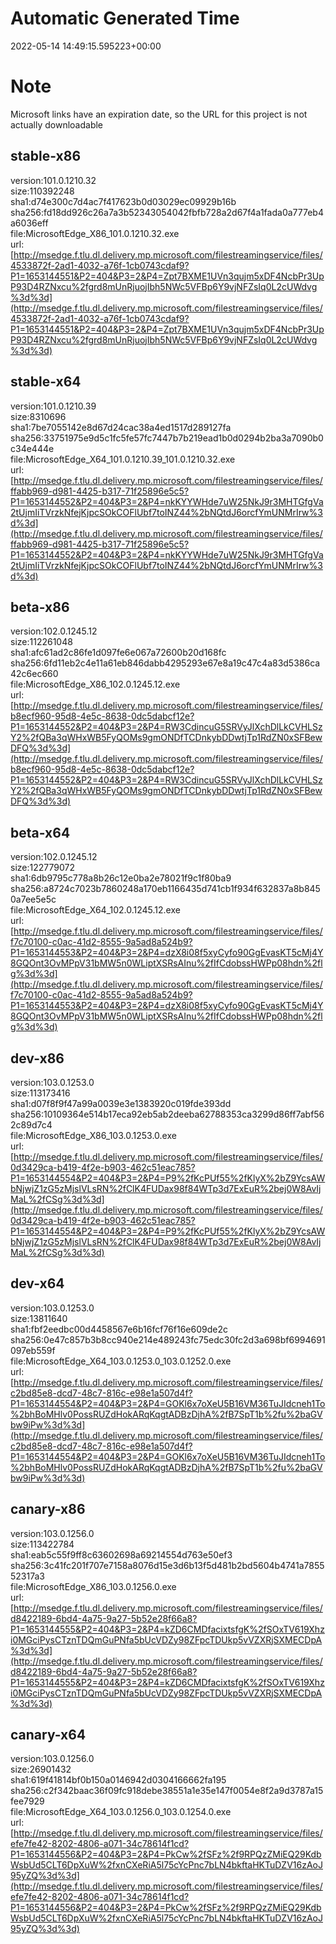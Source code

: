 # Automatic Generated Time
2022-05-14 14:49:15.595223+00:00

# Note
Microsoft links have an expiration date, so the URL for this project is not actually downloadable

## stable-x86
version:101.0.1210.32  
size:110392248  
sha1:d74e300c7d4ac7f417623b0d03029ec09929b16b  
sha256:fd18dd926c26a7a3b52343054042fbfb728a2d67f4a1fada0a777eb4a6036eff  
file:MicrosoftEdge_X86_101.0.1210.32.exe  
url:[http://msedge.f.tlu.dl.delivery.mp.microsoft.com/filestreamingservice/files/4533872f-2ad1-4032-a76f-1cb0743cdaf9?P1=1653144551&P2=404&P3=2&P4=Zpt7BXME1UVn3qujm5xDF4NcbPr3UpP93D4RZNxcu%2fgrd8mUnRjuojIbh5NWc5VFBp6Y9vjNFZsIq0L2cUWdvg%3d%3d](http://msedge.f.tlu.dl.delivery.mp.microsoft.com/filestreamingservice/files/4533872f-2ad1-4032-a76f-1cb0743cdaf9?P1=1653144551&P2=404&P3=2&P4=Zpt7BXME1UVn3qujm5xDF4NcbPr3UpP93D4RZNxcu%2fgrd8mUnRjuojIbh5NWc5VFBp6Y9vjNFZsIq0L2cUWdvg%3d%3d)  

## stable-x64
version:101.0.1210.39  
size:8310696  
sha1:7be7055142e8d67d24cac38a4ed1517d289127fa  
sha256:33751975e9d5c1fc5fe57fc7447b7b219ead1b0d0294b2ba3a7090b0c34e444e  
file:MicrosoftEdge_X64_101.0.1210.39_101.0.1210.32.exe  
url:[http://msedge.f.tlu.dl.delivery.mp.microsoft.com/filestreamingservice/files/ffabb969-d981-4425-b317-71f25896e5c5?P1=1653144552&P2=404&P3=2&P4=nkKYYWHde7uW25NkJ9r3MHTGfgVa2tUjmIiTVrzkNfejKjpcSOkCOFlUbf7toINZ44%2bNQtdJ6orcfYmUNMrIrw%3d%3d](http://msedge.f.tlu.dl.delivery.mp.microsoft.com/filestreamingservice/files/ffabb969-d981-4425-b317-71f25896e5c5?P1=1653144552&P2=404&P3=2&P4=nkKYYWHde7uW25NkJ9r3MHTGfgVa2tUjmIiTVrzkNfejKjpcSOkCOFlUbf7toINZ44%2bNQtdJ6orcfYmUNMrIrw%3d%3d)  

## beta-x86
version:102.0.1245.12  
size:112261048  
sha1:afc61ad2c86fe1d097fe6e067a72600b20d168fc  
sha256:6fd11eb2c4e11a61eb846dabb4295293e67e8a19c47c4a83d5386ca42c6ec660  
file:MicrosoftEdge_X86_102.0.1245.12.exe  
url:[http://msedge.f.tlu.dl.delivery.mp.microsoft.com/filestreamingservice/files/b8ecf960-95d8-4e5c-8638-0dc5dabcf12e?P1=1653144552&P2=404&P3=2&P4=RW3CdincuG5SRVyJlXchDlLkCVHLSzY2%2fQBa3qWHxWB5FyQOMs9gmONDfTCDnkybDDwtjTp1RdZN0xSFBewDFQ%3d%3d](http://msedge.f.tlu.dl.delivery.mp.microsoft.com/filestreamingservice/files/b8ecf960-95d8-4e5c-8638-0dc5dabcf12e?P1=1653144552&P2=404&P3=2&P4=RW3CdincuG5SRVyJlXchDlLkCVHLSzY2%2fQBa3qWHxWB5FyQOMs9gmONDfTCDnkybDDwtjTp1RdZN0xSFBewDFQ%3d%3d)  

## beta-x64
version:102.0.1245.12  
size:122779072  
sha1:6db9795c778a8b26c12e0ba2e78021f9c1f80ba9  
sha256:a8724c7023b7860248a170eb1166435d741cb1f934f632837a8b8450a7ee5e5c  
file:MicrosoftEdge_X64_102.0.1245.12.exe  
url:[http://msedge.f.tlu.dl.delivery.mp.microsoft.com/filestreamingservice/files/f7c70100-c0ac-41d2-8555-9a5ad8a524b9?P1=1653144553&P2=404&P3=2&P4=dzX8i08f5xyCyfo90GgEvasKT5cMj4Y8GQOnt3OvMPpV31bMW5n0WLiptXSRsAInu%2fIfCdobssHWPp08hdn%2flg%3d%3d](http://msedge.f.tlu.dl.delivery.mp.microsoft.com/filestreamingservice/files/f7c70100-c0ac-41d2-8555-9a5ad8a524b9?P1=1653144553&P2=404&P3=2&P4=dzX8i08f5xyCyfo90GgEvasKT5cMj4Y8GQOnt3OvMPpV31bMW5n0WLiptXSRsAInu%2fIfCdobssHWPp08hdn%2flg%3d%3d)  

## dev-x86
version:103.0.1253.0  
size:113173416  
sha1:d07f8f9f47a99a0039e3e1383920c019fde393dd  
sha256:10109364e514b17eca92eb5ab2deeba62788353ca3299d86ff7abf562c89d7c4  
file:MicrosoftEdge_X86_103.0.1253.0.exe  
url:[http://msedge.f.tlu.dl.delivery.mp.microsoft.com/filestreamingservice/files/0d3429ca-b419-4f2e-b903-462c51eac785?P1=1653144554&P2=404&P3=2&P4=P9%2fKcPUf55%2fKlyX%2bZ9YcsAWbNjwjZ1zG5zMjslVLsRN%2fClK4FUDax98f84WTp3d7ExEuR%2bej0W8AvIjMaL%2fCSg%3d%3d](http://msedge.f.tlu.dl.delivery.mp.microsoft.com/filestreamingservice/files/0d3429ca-b419-4f2e-b903-462c51eac785?P1=1653144554&P2=404&P3=2&P4=P9%2fKcPUf55%2fKlyX%2bZ9YcsAWbNjwjZ1zG5zMjslVLsRN%2fClK4FUDax98f84WTp3d7ExEuR%2bej0W8AvIjMaL%2fCSg%3d%3d)  

## dev-x64
version:103.0.1253.0  
size:13811640  
sha1:fbf2eedbc00d4458567e6b16fcf76f16e609de2c  
sha256:0e47c857b3b8cc940e214e489243fc75edc30fc2d3a698bf6994691097eb559f  
file:MicrosoftEdge_X64_103.0.1253.0_103.0.1252.0.exe  
url:[http://msedge.f.tlu.dl.delivery.mp.microsoft.com/filestreamingservice/files/c2bd85e8-dcd7-48c7-816c-e98e1a507d4f?P1=1653144554&P2=404&P3=2&P4=GOKl6x7oXeU5B16VM36TuJIdcneh1To%2bhBoMHlv0PossRUZdHokARqKqgtADBzDjhA%2fB7SpT1b%2fu%2baGVbw9iPw%3d%3d](http://msedge.f.tlu.dl.delivery.mp.microsoft.com/filestreamingservice/files/c2bd85e8-dcd7-48c7-816c-e98e1a507d4f?P1=1653144554&P2=404&P3=2&P4=GOKl6x7oXeU5B16VM36TuJIdcneh1To%2bhBoMHlv0PossRUZdHokARqKqgtADBzDjhA%2fB7SpT1b%2fu%2baGVbw9iPw%3d%3d)  

## canary-x86
version:103.0.1256.0  
size:113422784  
sha1:eab5c55f9ff8c63602698a69214554d763e50ef3  
sha256:3c41fc201f707e7158a8076d15e3d6b13f5d481b2bd5604b4741a785552317a3  
file:MicrosoftEdge_X86_103.0.1256.0.exe  
url:[http://msedge.f.tlu.dl.delivery.mp.microsoft.com/filestreamingservice/files/d8422189-6bd4-4a75-9a27-5b52e28f66a8?P1=1653144555&P2=404&P3=2&P4=kZD6CMDfacixtsfgK%2fSOxTV619Xhzi0MGciPysCTznTDQmGuPNfa5bUcVDZy98ZFpcTDUkp5vVZXRjSXMECDpA%3d%3d](http://msedge.f.tlu.dl.delivery.mp.microsoft.com/filestreamingservice/files/d8422189-6bd4-4a75-9a27-5b52e28f66a8?P1=1653144555&P2=404&P3=2&P4=kZD6CMDfacixtsfgK%2fSOxTV619Xhzi0MGciPysCTznTDQmGuPNfa5bUcVDZy98ZFpcTDUkp5vVZXRjSXMECDpA%3d%3d)  

## canary-x64
version:103.0.1256.0  
size:26901432  
sha1:619f41814bf0b150a0146942d0304166662fa195  
sha256:c2f342baac36f09fc918debe38551a1e35e147f0054e8f2a9d3787a15fee7929  
file:MicrosoftEdge_X64_103.0.1256.0_103.0.1254.0.exe  
url:[http://msedge.f.tlu.dl.delivery.mp.microsoft.com/filestreamingservice/files/efe7fe42-8202-4806-a071-34c78614f1cd?P1=1653144556&P2=404&P3=2&P4=PkCw%2fSFz%2f9RPQzZMiEQ29KdbWsbUd5CLT6DpXuW%2fxnCXeRiA5l75cYcPnc7bLN4bkftaHKTuDZV16zAoJ95yZQ%3d%3d](http://msedge.f.tlu.dl.delivery.mp.microsoft.com/filestreamingservice/files/efe7fe42-8202-4806-a071-34c78614f1cd?P1=1653144556&P2=404&P3=2&P4=PkCw%2fSFz%2f9RPQzZMiEQ29KdbWsbUd5CLT6DpXuW%2fxnCXeRiA5l75cYcPnc7bLN4bkftaHKTuDZV16zAoJ95yZQ%3d%3d)  

